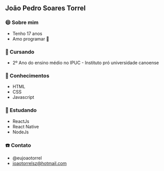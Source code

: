 ## João Pedro Soares Torrel

### :smile: Sobre mim 

- Tenho 17 anos
- Amo programar :purple_heart:

### :book: Cursando

- 2º Ano do ensino médio no IPUC - Instituto pró universidade canoense

### :book: Conhecimentos

- HTML
- CSS
- Javascript

### :book: Estudando

- ReactJs
- React Native
- NodeJs

### :phone: Contato 

- @eujoaotorrel
- joaotorrelsz@hotmail.com




<!--
**johhnsz/johhnsz** is a ✨ _special_ ✨ repository because its `README.md` (this file) appears on your GitHub profile.

Here are some ideas to get you started:

- 🔭 I’m currently working on ...
- 🌱 I’m currently learning ...
- 👯 I’m looking to collaborate on ...
- 🤔 I’m looking for help with ...
- 💬 Ask me about ...
- 📫 How to reach me: ...
- 😄 Pronouns: ...
- ⚡ Fun fact: ...
-->
